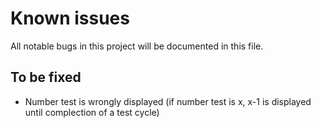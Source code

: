 # Known issues
All notable bugs in this project will be documented in this file.

## To be fixed
- Number test is wrongly displayed (if number test is x, x-1 is displayed until complection of a test cycle)
